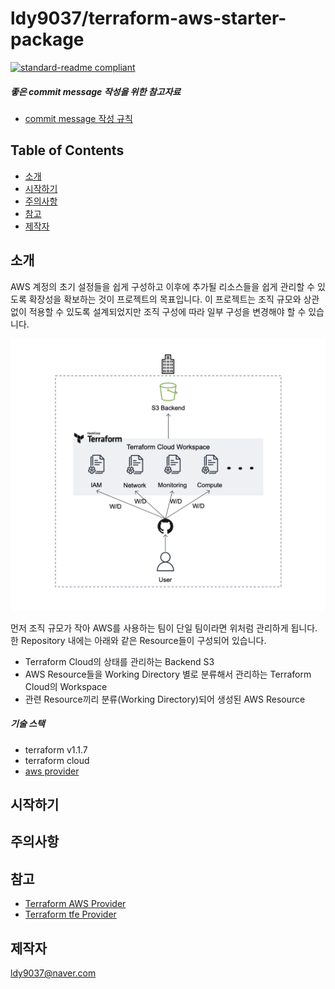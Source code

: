 # ldy9037/terraform-aws-starter-package

[![standard-readme compliant](https://img.shields.io/badge/readme%20style-standard-brightgreen.svg?style=flat-square)](https://github.com/RichardLitt/standard-readme)

##### 좋은 commit message 작성을 위한 참고자료

- [commit message 작성 규칙](https://udacity.github.io/git-styleguide/)


## Table of Contents

- [소개](#소개)
- [시작하기](#시작하기)
- [주의사항](#주의사항)
- [참고](#참고)
- [제작자](#제작자)

## 소개

  AWS 계정의 초기 설정들을 쉽게 구성하고 이후에 추가될 리소스들을 쉽게 관리할 수 있도록 확장성을 확보하는 것이 프로젝트의 목표입니다. 이 프로젝트는 조직 규모와 상관없이 적용할 수 있도록 설계되었지만 조직 구성에 따라 일부 구성을 변경해야 할 수 있습니다. 

  ![예시](./ex1.png)
 
 먼저 조직 규모가 작아 AWS를 사용하는 팀이 단일 팀이라면 위처럼 관리하게 됩니다. 한 Repository 내에는 아래와 같은 Resource들이 구성되어 있습니다. 
 - Terraform Cloud의 상태를 관리하는 Backend S3 
 - AWS Resource들을 Working Directory 별로 분류해서 관리하는 Terraform Cloud의 Workspace
 - 관련 Resource끼리 분류(Working Directory)되어 생성된 AWS Resource 



 
 ##### 기술 스택
 - terraform v1.1.7
 - terraform cloud
 - [aws provider](https://registry.terraform.io/providers/hashicorp/aws/latest/docs)


## 시작하기

## 주의사항

## 참고
- [Terraform AWS Provider](https://registry.terraform.io/providers/hashicorp/aws/latest/docs)
- [Terraform tfe Provider](https://registry.terraform.io/providers/hashicorp/tfe/latest/docs)

## 제작자
[ldy9037@naver.com](ldy9037@naver.com)
